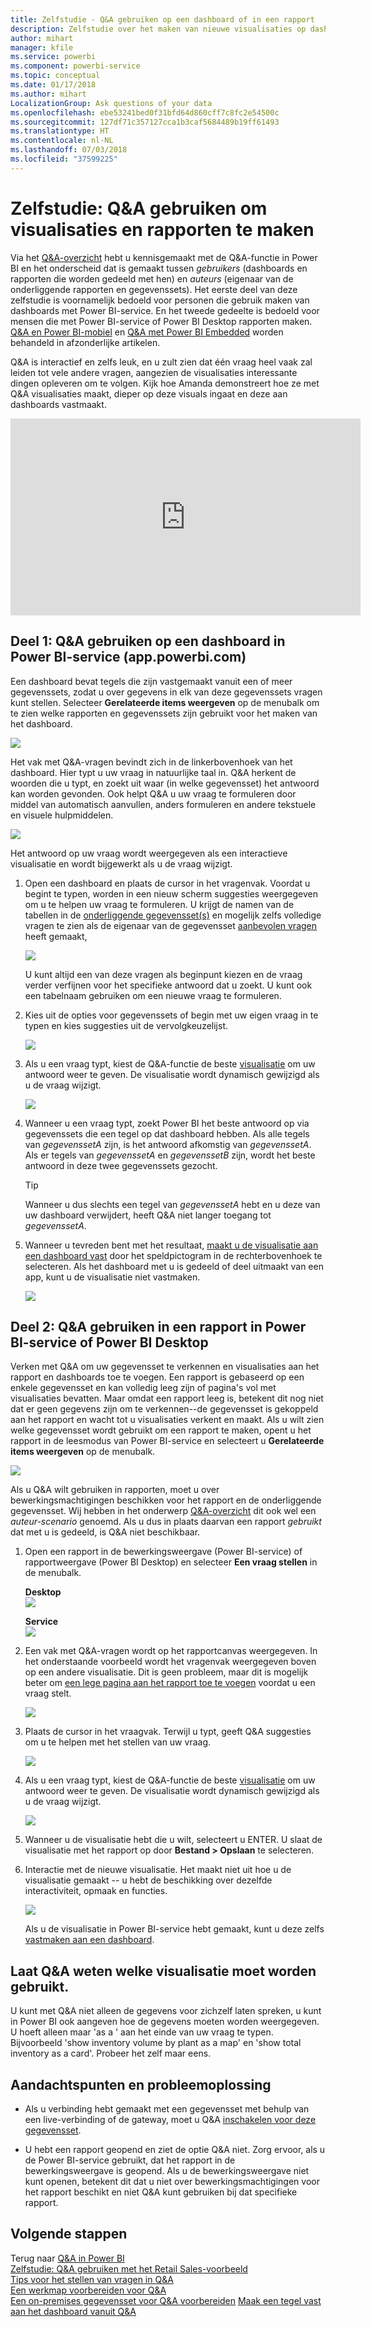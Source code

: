```yaml
---
title: Zelfstudie - Q&A gebruiken op een dashboard of in een rapport
description: Zelfstudie over het maken van nieuwe visualisaties op dashboards en rapporten via de Q&A-functie in Power BI.
author: mihart
manager: kfile
ms.service: powerbi
ms.component: powerbi-service
ms.topic: conceptual
ms.date: 01/17/2018
ms.author: mihart
LocalizationGroup: Ask questions of your data
ms.openlocfilehash: ebe53241bed0f31bfd64d860cff7c8fc2e54500c
ms.sourcegitcommit: 127df71c357127cca1b3caf5684489b19ff61493
ms.translationtype: HT
ms.contentlocale: nl-NL
ms.lasthandoff: 07/03/2018
ms.locfileid: "37599225"
---
```

# <a name="tutorial-how-to-use-qa-to-create-visualizations-and-build-reports"></a>Zelfstudie: Q&A gebruiken om visualisaties en rapporten te maken
Via het [Q&A-overzicht](power-bi-q-and-a.md) hebt u kennisgemaakt met de Q&A-functie in Power BI en het onderscheid dat is gemaakt tussen *gebruikers* (dashboards en rapporten die worden gedeeld met hen) en *auteurs* (eigenaar van de onderliggende rapporten en gegevenssets). Het eerste deel van deze zelfstudie is voornamelijk bedoeld voor personen die gebruik maken van dashboards met Power BI-service. En het tweede gedeelte is bedoeld voor mensen die met Power BI-service of Power BI Desktop rapporten maken. [Q&A en Power BI-mobiel](mobile-apps-ios-qna.md) en [Q&A met Power BI Embedded](developer/qanda.md) worden behandeld in afzonderlijke artikelen.

Q&A is interactief en zelfs leuk, en u zult zien dat één vraag heel vaak zal leiden tot vele andere vragen, aangezien de visualisaties interessante dingen opleveren om te volgen. Kijk hoe Amanda demonstreert hoe ze met Q&A visualisaties maakt, dieper op deze visuals ingaat en deze aan dashboards vastmaakt.

<iframe width="560" height="315" src="https://www.youtube.com/embed/qMf7OLJfCz8?list=PL1N57mwBHtN0JFoKSR0n-tBkUJHeMP2cP" frameborder="0" allowfullscreen></iframe>

## <a name="part-1-use-qa-on-a-dashboard-in-power-bi-service-apppowerbicom"></a>Deel 1: Q&A gebruiken op een dashboard in Power BI-service (app.powerbi.com)
Een dashboard bevat tegels die zijn vastgemaakt vanuit een of meer gegevenssets, zodat u over gegevens in elk van deze gegevenssets vragen kunt stellen. Selecteer **Gerelateerde items weergeven** op de menubalk om te zien welke rapporten en gegevenssets zijn gebruikt voor het maken van het dashboard.

![](media/power-bi-tutorial-q-and-a/power-bi-view-related.png)

Het vak met Q&A-vragen bevindt zich in de linkerbovenhoek van het dashboard. Hier typt u uw vraag in natuurlijke taal in. Q&A herkent de woorden die u typt, en zoekt uit waar (in welke gegevensset) het antwoord kan worden gevonden. Ook helpt Q&A u uw vraag te formuleren door middel van automatisch aanvullen, anders formuleren en andere tekstuele en visuele hulpmiddelen.

![](media/power-bi-tutorial-q-and-a/powerbi-qna.png)

Het antwoord op uw vraag wordt weergegeven als een interactieve visualisatie en wordt bijgewerkt als u de vraag wijzigt.

1. Open een dashboard en plaats de cursor in het vragenvak. Voordat u begint te typen, worden in een nieuw scherm suggesties weergegeven om u te helpen uw vraag te formuleren. U krijgt de namen van de tabellen in de [onderliggende gegevensset(s)](service-get-data.md) en mogelijk zelfs volledige vragen te zien als de eigenaar van de gegevensset [aanbevolen vragen](service-q-and-a-create-featured-questions.md) heeft gemaakt,

   ![](media/power-bi-tutorial-q-and-a/powerbi-qna-cursor.png)

   U kunt altijd een van deze vragen als beginpunt kiezen en de vraag verder verfijnen voor het specifieke antwoord dat u zoekt. U kunt ook een tabelnaam gebruiken om een nieuwe vraag te formuleren.

2. Kies uit de opties voor gegevenssets of begin met uw eigen vraag in te typen en kies suggesties uit de vervolgkeuzelijst.

   ![](media/power-bi-tutorial-q-and-a/powerbi-qna-list.png)

3. Als u een vraag typt, kiest de Q&A-functie de beste [visualisatie](power-bi-visualization-types-for-reports-and-q-and-a.md) om uw antwoord weer te geven. De visualisatie wordt dynamisch gewijzigd als u de vraag wijzigt.

   ![](media/power-bi-tutorial-q-and-a/powerbi-qna-viz.png)

4. Wanneer u een vraag typt, zoekt Power BI het beste antwoord op via gegevenssets die een tegel op dat dashboard hebben.  Als alle tegels van *gegevenssetA* zijn, is het antwoord afkomstig van *gegevenssetA*.  Als er tegels van *gegevenssetA* en *gegevenssetB* zijn, wordt het beste antwoord in deze twee gegevenssets gezocht.

   > [!TIP]
   > Wanneer u dus slechts een tegel van *gegevenssetA* hebt en u deze van uw dashboard verwijdert, heeft Q&A niet langer toegang tot *gegevenssetA*.
   >
   >
5. Wanneer u tevreden bent met het resultaat, [maakt u de visualisatie aan een dashboard vast](service-dashboard-pin-tile-from-q-and-a.md) door het speldpictogram in de rechterbovenhoek te selecteren. Als het dashboard met u is gedeeld of deel uitmaakt van een app, kunt u de visualisatie niet vastmaken.

   ![](media/power-bi-tutorial-q-and-a/pbi_qna_finish-typing-question.jpg)

##    <a name="part-2-use-qa-in-a-report-in-power-bi-service-or-power-bi-desktop"></a>Deel 2: Q&A gebruiken in een rapport in Power BI-service of Power BI Desktop

Verken met Q&A om uw gegevensset te verkennen en visualisaties aan het rapport en dashboards toe te voegen. Een rapport is gebaseerd op een enkele gegevensset en kan volledig leeg zijn of pagina's vol met visualisaties bevatten. Maar omdat een rapport leeg is, betekent dit nog niet dat er geen gegevens zijn om te verkennen--de gegevensset is gekoppeld aan het rapport en wacht tot u visualisaties verkent en maakt.  Als u wilt zien welke gegevensset wordt gebruikt om een rapport te maken, opent u het rapport in de leesmodus van Power BI-service en selecteert u **Gerelateerde items weergeven** op de menubalk.

![](media/power-bi-tutorial-q-and-a/power-bi-view-related.png)

Als u Q&A wilt gebruiken in rapporten, moet u over bewerkingsmachtigingen beschikken voor het rapport en de onderliggende gegevensset. Wij hebben in het onderwerp [Q&A-overzicht](power-bi-q-and-a.md) dit ook wel een *auteur-scenario* genoemd. Als u dus in plaats daarvan een rapport *gebruikt* dat met u is gedeeld, is Q&A niet beschikbaar.

1. Open een rapport in de bewerkingsweergave (Power BI-service) of rapportweergave (Power BI Desktop) en selecteer **Een vraag stellen** in de menubalk.

    **Desktop**    
    ![](media/power-bi-tutorial-q-and-a/power-bi-desktop-question.png)

    **Service**    
    ![](media/power-bi-tutorial-q-and-a/power-bi-service.png)

2. Een vak met Q&A-vragen wordt op het rapportcanvas weergegeven. In het onderstaande voorbeeld wordt het vragenvak weergegeven boven op een andere visualisatie. Dit is geen probleem, maar dit is mogelijk beter om [een lege pagina aan het rapport toe te voegen](power-bi-report-add-page.md) voordat u een vraag stelt.

    ![](media/power-bi-tutorial-q-and-a/power-bi-ask-question.png)

3. Plaats de cursor in het vraagvak. Terwijl u typt, geeft Q&A suggesties om u te helpen met het stellen van uw vraag.

   ![](media/power-bi-tutorial-q-and-a/power-bi-q-and-a-suggestions.png)

4. Als u een vraag typt, kiest de Q&A-functie de beste [visualisatie](power-bi-visualization-types-for-reports-and-q-and-a.md) om uw antwoord weer te geven. De visualisatie wordt dynamisch gewijzigd als u de vraag wijzigt.

   ![](media/power-bi-tutorial-q-and-a/power-bi-q-and-a-visual.png)

5. Wanneer u de visualisatie hebt die u wilt, selecteert u ENTER. U slaat de visualisatie met het rapport op door **Bestand > Opslaan** te selecteren.

6. Interactie met de nieuwe visualisatie. Het maakt niet uit hoe u de visualisatie gemaakt -- u hebt de beschikking over dezelfde interactiviteit, opmaak en functies.

   ![](media/power-bi-tutorial-q-and-a/power-bi-q-and-a-ellipses.png)

   Als u de visualisatie in Power BI-service hebt gemaakt, kunt u deze zelfs [vastmaken aan een dashboard](service-dashboard-pin-tile-from-q-and-a.md).

## <a name="tell-qa-which-visualization-to-use"></a>Laat Q&A weten welke visualisatie moet worden gebruikt.
U kunt met Q&A niet alleen de gegevens voor zichzelf laten spreken, u kunt in Power BI ook aangeven hoe de gegevens moeten worden weergegeven. U hoeft alleen maar 'as a <visualization type>' aan het einde van uw vraag te typen.  Bijvoorbeeld 'show inventory volume by plant as a map' en 'show total inventory as a card'.  Probeer het zelf maar eens.

##  <a name="considerations-and-troubleshooting"></a>Aandachtspunten en probleemoplossing
- Als u verbinding hebt gemaakt met een gegevensset met behulp van een live-verbinding of de gateway, moet u Q&A [inschakelen voor deze gegevensset](service-q-and-a-direct-query.md).

- U hebt een rapport geopend en ziet de optie Q&A niet. Zorg ervoor, als u de Power BI-service gebruikt, dat het rapport in de bewerkingsweergave is geopend. Als u de bewerkingsweergave niet kunt openen, betekent dit dat u niet over bewerkingsmachtigingen voor het rapport beschikt en niet Q&A kunt gebruiken bij dat specifieke rapport.

## <a name="next-steps"></a>Volgende stappen
Terug naar [Q&A in Power BI](power-bi-q-and-a.md)   
[Zelfstudie: Q&A gebruiken met het Retail Sales-voorbeeld](power-bi-visualization-introduction-to-q-and-a.md)   
[Tips voor het stellen van vragen in Q&A](service-q-and-a-tips.md)   
[Een werkmap voorbereiden voor Q&A](service-prepare-data-for-q-and-a.md)  
[Een on-premises gegevensset voor Q&A voorbereiden](service-q-and-a-direct-query.md)
[Maak een tegel vast aan het dashboard vanuit Q&A](service-dashboard-pin-tile-from-q-and-a.md)
